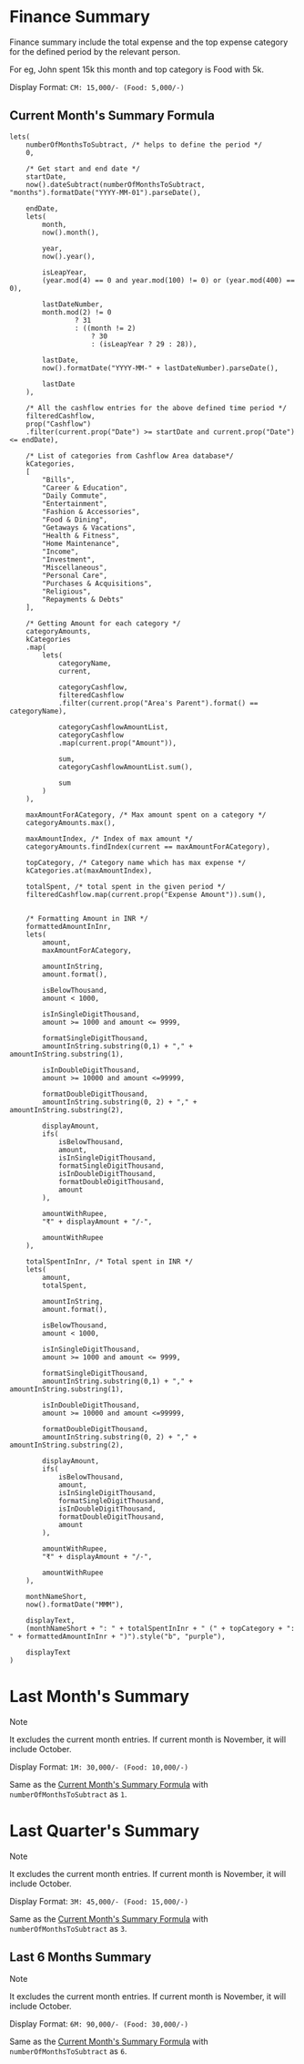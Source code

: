 # Finance Summary

Finance summary include the total expense and the top expense category for the defined period by the relevant person.

For eg, John spent 15k this month and top category is Food with 5k.

Display Format: `CM: 15,000/- (Food: 5,000/-)`

## Current Month's Summary Formula

```
lets(
    numberOfMonthsToSubtract, /* helps to define the period */
    0,

    /* Get start and end date */
    startDate,
    now().dateSubtract(numberOfMonthsToSubtract, "months").formatDate("YYYY-MM-01").parseDate(),

    endDate,
    lets(
        month,
        now().month(),

        year,
        now().year(),

        isLeapYear,
        (year.mod(4) == 0 and year.mod(100) != 0) or (year.mod(400) == 0),

        lastDateNumber,
        month.mod(2) != 0
                ? 31
                : ((month != 2)
                    ? 30
                    : (isLeapYear ? 29 : 28)),

        lastDate,
        now().formatDate("YYYY-MM-" + lastDateNumber).parseDate(),

        lastDate
    ),

    /* All the cashflow entries for the above defined time period */
    filteredCashflow,
    prop("Cashflow")
    .filter(current.prop("Date") >= startDate and current.prop("Date") <= endDate),

    /* List of categories from Cashflow Area database*/
    kCategories,
    [
        "Bills",
        "Career & Education",
        "Daily Commute",
        "Entertainment",
        "Fashion & Accessories",
        "Food & Dining",
        "Getaways & Vacations",
        "Health & Fitness",
        "Home Maintenance",
        "Income",
        "Investment",
        "Miscellaneous",
        "Personal Care",
        "Purchases & Acquisitions",
        "Religious",
        "Repayments & Debts"
    ],

    /* Getting Amount for each category */
    categoryAmounts,
    kCategories
    .map(
        lets(
            categoryName,
            current,

            categoryCashflow,
            filteredCashflow
            .filter(current.prop("Area's Parent").format() == categoryName),

            categoryCashflowAmountList,
            categoryCashflow
            .map(current.prop("Amount")),

            sum,
            categoryCashflowAmountList.sum(),

            sum
        )
    ),

    maxAmountForACategory, /* Max amount spent on a category */
    categoryAmounts.max(),

    maxAmountIndex, /* Index of max amount */
    categoryAmounts.findIndex(current == maxAmountForACategory),

    topCategory, /* Category name which has max expense */
    kCategories.at(maxAmountIndex),

    totalSpent, /* total spent in the given period */
    filteredCashflow.map(current.prop("Expense Amount")).sum(),


    /* Formatting Amount in INR */
    formattedAmountInInr,
    lets(
        amount,
        maxAmountForACategory,

        amountInString,
        amount.format(),

        isBelowThousand,
        amount < 1000,

        isInSingleDigitThousand,
        amount >= 1000 and amount <= 9999,

        formatSingleDigitThousand,
        amountInString.substring(0,1) + "," + amountInString.substring(1),

        isInDoubleDigitThousand,
        amount >= 10000 and amount <=99999,

        formatDoubleDigitThousand,
        amountInString.substring(0, 2) + "," + amountInString.substring(2),

        displayAmount,
        ifs(
            isBelowThousand,
            amount,
            isInSingleDigitThousand,
            formatSingleDigitThousand,
            isInDoubleDigitThousand,
            formatDoubleDigitThousand,
            amount
        ),

        amountWithRupee,
        "₹" + displayAmount + "/-",

        amountWithRupee
    ),

    totalSpentInInr, /* Total spent in INR */
    lets(
        amount,
        totalSpent,

        amountInString,
        amount.format(),

        isBelowThousand,
        amount < 1000,

        isInSingleDigitThousand,
        amount >= 1000 and amount <= 9999,

        formatSingleDigitThousand,
        amountInString.substring(0,1) + "," + amountInString.substring(1),

        isInDoubleDigitThousand,
        amount >= 10000 and amount <=99999,

        formatDoubleDigitThousand,
        amountInString.substring(0, 2) + "," + amountInString.substring(2),

        displayAmount,
        ifs(
            isBelowThousand,
            amount,
            isInSingleDigitThousand,
            formatSingleDigitThousand,
            isInDoubleDigitThousand,
            formatDoubleDigitThousand,
            amount
        ),

        amountWithRupee,
        "₹" + displayAmount + "/-",

        amountWithRupee
    ),

    monthNameShort,
    now().formatDate("MMM"),

    displayText,
    (monthNameShort + ": " + totalSpentInInr + " (" + topCategory + ": " + formattedAmountInInr + ")").style("b", "purple"),

    displayText
)
```

# Last Month's Summary

> [!NOTE]
> It excludes the current month entries. If current month is November, it will include October.

Display Format: `1M: 30,000/- (Food: 10,000/-)`

Same as the [Current Month's Summary Formula](#current-months-summary-formula) with `numberOfMonthsToSubtract` as `1`.

# Last Quarter's Summary

> [!NOTE]
> It excludes the current month entries. If current month is November, it will include October.

Display Format: `3M: 45,000/- (Food: 15,000/-)`

Same as the [Current Month's Summary Formula](#current-months-summary-formula) with `numberOfMonthsToSubtract` as `3`.

## Last 6 Months Summary

> [!NOTE]
> It excludes the current month entries. If current month is November, it will include October.

Display Format: `6M: 90,000/- (Food: 30,000/-)`

Same as the [Current Month's Summary Formula](#current-months-summary-formula) with `numberOfMonthsToSubtract` as `6`.

